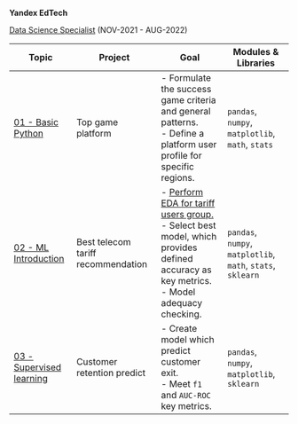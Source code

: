  **Yandex EdTech**
 
[Data Science Specialist](https://praktikum.yandex.ru/data-scientist) (NOV-2021 - AUG-2022)

| Topic | Project | Goal | Modules & Libraries |
| -------- | -------- | -------- | -------- | 
| [01 - Basic Python](https://github.com/Ivan-Bebeshko/Yandex_Practicum/blob/6a5f5586e3de85277d28a3d1779e9928060482ff/01_basic_python/01_basic_python.ipynb) | Top game platform | - Formulate  the success game criteria and general patterns.<br />- Define a platform user profile for specific regions. | `pandas`, `numpy`, `matplotlib`, `math`, `stats` |
| [02 - ML Introduction](https://github.com/Ivan-Bebeshko/Yandex_Practicum/blob/96642273daf62e635f8fc72ac821ec86bba8c263/02%20-%20ML_introduction/02_ML_intro.ipynb) | Best telecom tariff recommendation | - [Perform EDA for tariff users group.](https://github.com/Ivan-Bebeshko/Yandex_Practicum/blob/58d307466f7900fffa22112717c8c4b474c8cdd0/02%20-%20ML_introduction/EDA_ML_intro.ipynb) <br /> - Select best model, which provides defined accuracy as key metrics.<br />- Model adequacy checking. | `pandas`, `numpy`, `matplotlib`, `math`, `stats`, `sklearn` |
|   [03 - Supervised learning](https://github.com/Ivan-Bebeshko/Yandex_Practicum/blob/96642273daf62e635f8fc72ac821ec86bba8c263/02%20-%20ML_introduction/02_ML_intro.ipynb)   | Сustomer retention predict | - Create model which predict customer exit.<br /> - Meet `f1` and `AUC-ROC` key metrics. |`pandas`, `numpy`, `matplotlib`, `sklearn`|
